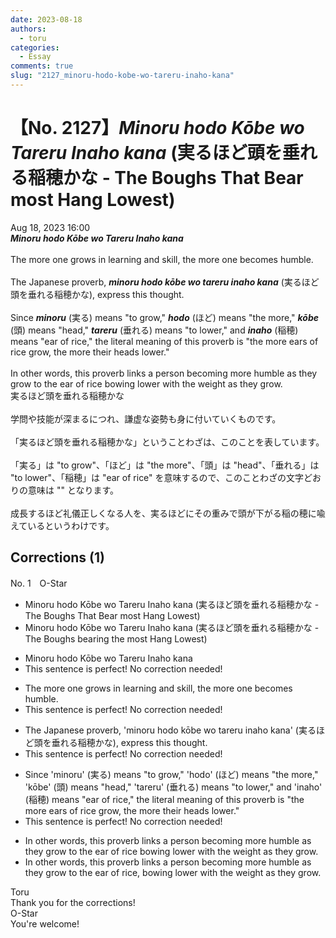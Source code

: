 ```yaml
---
date: 2023-08-18
authors:
  - toru
categories:
  - Essay
comments: true
slug: "2127_minoru-hodo-kobe-wo-tareru-inaho-kana"
---
```


# 【No. 2127】<strong><em>Minoru hodo Kōbe wo Tareru Inaho kana</em></strong> (実るほど頭を垂れる稲穂かな - The Boughs That Bear most Hang Lowest)
<div class="date">Aug 18, 2023 16:00</div>
<div id="post"><div id="body_show_ori">
<strong><em>Minoru hodo Kōbe wo Tareru Inaho kana</em></strong><br/><br/>The more one grows in learning and skill, the more one becomes humble.<br/><br/>The Japanese proverb, <strong><em>minoru hodo kōbe wo tareru inaho kana</em></strong> (実るほど頭を垂れる稲穂かな), express this thought.<br/><br/>Since <strong><em>minoru</em></strong> (実る) means "to grow," <strong><em>hodo</em></strong> (ほど) means "the more," <strong><em>kōbe</em></strong> (頭) means "head," <strong><em>tareru</em></strong> (垂れる) means "to lower," and <strong><em>inaho</em></strong> (稲穂) means "ear of rice," the literal meaning of this proverb is "the more ears of rice grow, the more their heads lower."<br/><br/>In other words, this proverb links a person becoming more humble as they grow to the ear of rice bowing lower with the weight as they grow.
</div></div>

<!-- more -->

<div id="post_ja"><div id="body_show_mo">
実るほど頭を垂れる稲穂かな<br/><br/>学問や技能が深まるにつれ、謙虚な姿勢も身に付いていくものです。<br/><br/>「実るほど頭を垂れる稲穂かな」ということわざは、このことを表しています。<br/><br/>「実る」は "to grow"、「ほど」は "the more"、「頭」は "head"、「垂れる」は "to lower"、「稲穂」は "ear of rice" を意味するので、このことわざの文字どおりの意味は "" となります。<br/><br/>成長するほど礼儀正しくなる人を、実るほどにその重みで頭が下がる稲の穂に喩えているというわけです。
</div></div>

## Corrections (1)
<div id="block"><div class="first_name"> No. 1　<span class="just_name">O-Star</span></div><div id="block2">
<ul class="correction_field">
<li class="incorrect">Minoru hodo Kōbe wo Tareru Inaho kana (実るほど頭を垂れる稲穂かな - The Boughs That Bear most Hang Lowest)</li>
<li class="corrected correct">
Minoru hodo Kōbe wo Tareru Inaho kana (実るほど頭を垂れる稲穂かな - The Boughs <span class="f_bold">bearing the </span>most Hang Lowest)
</li>
</ul>
<ul class="correction_field">
<li class="incorrect">Minoru hodo Kōbe wo Tareru Inaho kana</li>
<li class="corrected perfect">This sentence is perfect! No correction needed!</li>
</ul>
<ul class="correction_field">
<li class="incorrect">The more one grows in learning and skill, the more one becomes humble.</li>
<li class="corrected perfect">This sentence is perfect! No correction needed!</li>
</ul>
<ul class="correction_field">
<li class="incorrect">The Japanese proverb, 'minoru hodo kōbe wo tareru inaho kana' (実るほど頭を垂れる稲穂かな), express this thought.</li>
<li class="corrected perfect">This sentence is perfect! No correction needed!</li>
</ul>
<ul class="correction_field">
<li class="incorrect">Since 'minoru' (実る) means "to grow," 'hodo' (ほど) means "the more," 'kōbe' (頭) means "head," 'tareru' (垂れる) means "to lower," and 'inaho' (稲穂) means "ear of rice," the literal meaning of this proverb is "the more ears of rice grow, the more their heads lower."</li>
<li class="corrected perfect">This sentence is perfect! No correction needed!</li>
</ul>
<ul class="correction_field">
<li class="incorrect">In other words, this proverb links a person becoming more humble as they grow to the ear of rice bowing lower with the weight as they grow.</li>
<li class="corrected correct">
In other words, this proverb links a person becoming more humble as they grow to the ear of rice<span class="f_bold">, bowing </span>lower with the weight as they grow.
</li>
</ul>
</div><div class="name"><span class="just_name">Toru</span><br>
Thank you for the corrections!
</div>
<div class="name"><span class="just_name">O-Star</span><br>
You're welcome!
</div>
</div>
